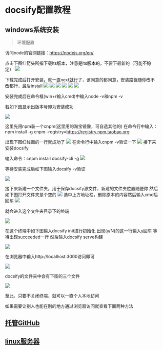 # docsify配置教程

## windows系统安装

> 环境配置

访问node的官网链接：https://nodejs.org/en/

点击下图红箭头所指下载lts版本，注意是lts版本的，不要下最新的（可能不稳定）
![](../image/docsify/1.png)

下载完成后打开安装，就一直next就行了，该同意的都同意，安装路径随你改不改都行，最后install
![](../image/docsify/2.jpg)
![](../image/docsify/3.jpg)
![](../image/docsify/4.jpg)
![](../image/docsify/5.jpg)
![](../image/docsify/6.jpg)
![](../image/docsify/7.jpg)

安装完成后在命令框(win+r输入cmd)中输入node -v和npm -v

若如下图显示出版本号即为安装成功

![](../image/docsify/8.png)

这里先用npm装一个cnpm(这里用的淘宝镜像，可自选其他的)
在命令行中输入：npm install -g cnpm -registry=https://registry.npm.taobao.org

出现下图红线画的一行就成功了
![](../image/docsify/9.jpg)
在命令行中输入cnpm -v验证一下
![](../image/docsify/10.jpg)
接下来安装docsify

输入命令：cnpm install docsify-cli -g
![](../image/docsify/11.jpg)

等待安装完成后如下图输入docsify -v验证

![](../image/docsify/12.jpg)

接下来新建一个文件夹，用于保存docsify源文件，新建的文件夹位置随便你
然后如下图打开文件夹是个空的
![](../image/docsify/13.jpg)
选中上方地址栏，删除原本的内容然后输入cmd后回车
![](../image/docsify/14.jpg)

就会进入这个文件夹目录下的终端

![](../image/docsify/15.jpg)

在这个终端中如下图输入docsify init进行初始化
出现(y/N)的这一行输入y回车
等待出现succeeded一行
然后输入docsify serve构建

![](../image/docsify/16.jpg)

在浏览器中输入http://localhost:3000访问即可

![](../image/docsify/17.jpg)

docsify的文件夹中会有下图的三个文件

![](../image/docsify/18.png)

至此，只要不关闭终端，就可以一直个人本地访问

如果需要让别人也能在别的地方通过浏览器访问就查看下面两种方法

## [托管GitHub](docsify1.md)

## [linux服务器](docsify2.md)
